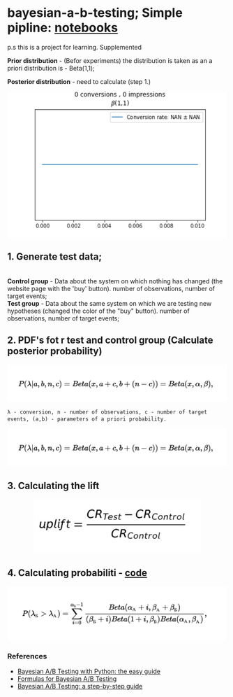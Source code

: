 # bayesian-a-b-testing; Simple pipline:  [notebooks](https://github.com/kodinkod/byes_a_b_tests/blob/main/bayesian-a-b-testing-1/pipline_1.ipynb)
p.s this is a project for learning. Supplemented

<b>Prior distribution</b> - (Befor experiments)  the distribution is taken as an a priori distribution is - Beta(1,1); 

<b>Posterior distribution</b> - need to calculate (step 1.)

<p align="center">
<img width="596" align=center  src="img/114_3_47174801bf.gif">
</p>

## 1. Generate test data;
<br>
<b>Control group</b> - Data about the system on which nothing has changed (the website page with the 'buy' button). number of observations, number of target events;
<br>
<b>Test group</b>  - Data about the same system on which we are testing new hypotheses (changed the color of the "buy" button).  number of observations, number of target events;


## 2. PDF's fot r test and control group (Calculate posterior probability)
<p align="center">
<img width="596" align=center  src="img/aposterioir_pdf.png">
  
    λ - conversion, n - number of observations, c - number of target events, (a,b) - parameters of a priori probability.

</p>
<p align="center">
<img width="537"  src="img/aposterioir_pdf.png"> 
</p>

## 3. Calculating the lift

<p align="center">
<img width="383"  src="img/uplift.png">
</p>

## 4. Calculating probabiliti -  [code](https://github.com/kodinkod/byes_a_b_tests/blob/main/bayesian-a-b-testing-1/calc_prob.py)
<p align="center">
<img width="563" src="img/probability_criterion.png">
</p>

### References
 - [ Bayesian A/B Testing with Python: the easy guide ](https://towardsdatascience.com/bayesian-a-b-testing-with-python-the-easy-guide-d638f89e0b8a)
 - [Formulas for Bayesian A/B Testing](https://www.evanmiller.org/bayesian-ab-testing.html)
 - [Bayesian A/B Testing: a step-by-step guide](http://www.claudiobellei.com/2017/11/02/bayesian-AB-testing/#mjx-eqn-eqposterior_analytic)
 

